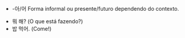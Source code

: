 - -아/어
Forma informal ou presente/futuro dependendo do contexto.
* 뭐 해? (O que está fazendo?)
* 밥 먹어. (Come!)